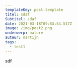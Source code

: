 ```yaml
---
templateKey: post.template
titel: sdaf
Subtitel: sdaf
date: 2021-03-18T09:53:54.517Z
image: /img/post2.png
onderwerp: nature
auteur: martijn
tags:
  - test1
---
```

sdf